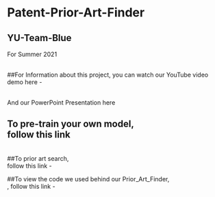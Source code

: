 # Patent-Prior-Art-Finder
## YU-Team-Blue
For Summer 2021
<br><br>

##For Information about this project,
you can watch our YouTube video demo here -

<br>
And our PowerPoint Presentation here 


## To pre-train your own model,</br>follow this link 

<br>
##To prior art search, <br> follow this link -

##To view the code we used behind our Prior_Art_Finder, </br>, follow this link -


